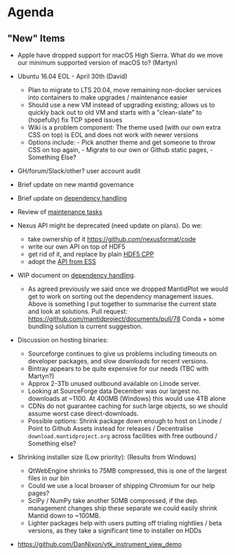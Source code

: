 Agenda
======


"New" Items
---------

- Apple have dropped support for macOS High Sierra. What do we move our minimum supported version of macOS to? (Martyn)

- Ubuntu 16.04 EOL - April 30th (David)
  - Plan to migrate to LTS 20.04, move remaining non-docker services into containers to make upgrades / maintenance easier
  - Should use a new VM instead of upgrading existing; allows us to quickly back out to old VM and starts with a "clean-slate" to (hopefully) fix TCP speed issues
  - Wiki is a problem component: The theme used (with our own extra CSS on top) is EOL and does not work with newer versions
  - Options include: - Pick another theme and get someone to throw CSS on top again, - Migrate to our own or Github static pages, - Something Else?
- GH/forum/Slack/other? user account audit

- Brief update on new mantid governance
- Brief update on [dependency handling](https://github.com/mantidproject/documents/blob/thirdparty-dependencies/Design/ThirdpartyDependencies.md)
- Review of [maintenance tasks](https://github.com/mantidproject/mantid/projects/15)
- Nexus API might be deprecated (need update on plans). Do we:
  - take ownership of it https://github.com/nexusformat/code
  - write our own API on top of HDF5
  - get rid of it, and replace by plain [HDF5 CPP](https://portal.hdfgroup.org/pages/viewpage.action?pageId=50073884)
  - adopt the [API from ESS](https://github.com/ess-dmsc/h5cpp)
- WIP document on [dependency handling](https://github.com/mantidproject/documents/blob/thirdparty-dependencies/Design/ThirdpartyDependencies.md).
  - As agreed previously we said once we dropped MantidPlot we would get to work on sorting out the dependency management issues. Above is something
    I put together to summarise the current state and look at solutions.
    Pull request: https://github.com/mantidproject/documents/pull/78
    Conda + some bundling solution is current suggestion.

- Discussion on hosting binaries:
  - Sourceforge continues to give us problems including timeouts on developer packages, and slow downloads for recent versions.
  - Bintray appears to be quite expensive for our needs (TBC with Martyn?)
  - Approx 2-3Tb unused outbound available on Linode server.
  - Looking at SourceForge data December was our largest no. downloads at ~1100. At 400MB (Windows) this would use 4TB alone
  - CDNs do not guarantee caching for such large objects, so we should assume worst case direct-downloads.
  - Possible options: Shrink package down enough to host on Linode / Point to Github Assets instead for releases / Decentralise `download.mantidproject.org` across facilities with free outbound / Something else?

- Shrinking installer size (Low priority):
  (Results from Windows)
  - QtWebEngine shrinks to 75MB compressed, this is one of the largest files in our bin
  - Could we use a local browser of shipping Chromium for our help pages?
  - SciPy / NumPy take another 50MB compressed, if the dep. management changes ship these separate we could easily shrink Mantid down to ~100MB.
  - Lighter packages help with users putting off trialing nightlies / beta versions, as they take a significant time to installer on HDDs

- https://github.com/DanNixon/vtk_instrument_view_demo
